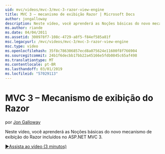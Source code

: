 ```yaml
---
uid: mvc/videos/mvc-3/mvc-3-razor-view-engine
title: MVC 3 – mecanismo de exibição Razor | Microsoft Docs
author: jongalloway
description: Neste vídeo, você aprenderá as Noções básicas do novo mecanismo de exibição do Razor incluídos no ASP.NET MVC 3.
ms.author: riande
ms.date: 04/04/2011
ms.assetid: 300978f7-108c-4729-a8f5-f84ef585a81f
msc.legacyurl: /mvc/videos/mvc-3/mvc-3-razor-view-engine
msc.type: video
ms.openlocfilehash: 35f8c786306857ecd8a075624e11600f8f766904
ms.sourcegitcommit: 24b1f6decbb17bb22a45166e5fdb0845c65af498
ms.translationtype: MT
ms.contentlocale: pt-BR
ms.lasthandoff: 03/01/2019
ms.locfileid: "57029113"
---
```

<a name="mvc-3---razor-view-engine"></a>MVC 3 – Mecanismo de exibição do Razor
====================
por [Jon Galloway](https://github.com/jongalloway)

Neste vídeo, você aprenderá as Noções básicas do novo mecanismo de exibição do Razor incluídos no ASP.NET MVC 3.

[&#9654;Assista ao vídeo (3 minutos)](https://channel9.msdn.com/Blogs/ASP-NET-Site-Videos/mvc-3-razor-view-engine)
